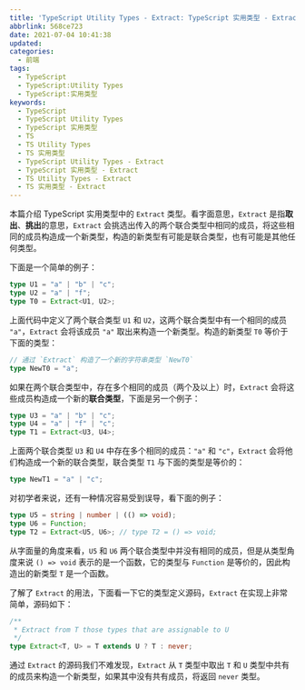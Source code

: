 ```yaml
---
title: 'TypeScript Utility Types - Extract: TypeScript 实用类型 - Extract'
abbrlink: 568ce723
date: 2021-07-04 10:41:38
updated:
categories:
  - 前端
tags:
  - TypeScript
  - TypeScript:Utility Types
  - TypeScript:实用类型
keywords:
  - TypeScript
  - TypeScript Utility Types
  - TypeScript 实用类型
  - TS
  - TS Utility Types
  - TS 实用类型
  - TypeScript Utility Types - Extract
  - TypeScript 实用类型 - Extract
  - TS Utility Types - Extract
  - TS 实用类型 - Extract
---
```


本篇介绍 TypeScript 实用类型中的 `Extract` 类型。看字面意思，`Extract` 是指**取出**、**挑出**的意思，`Extract` 会挑选出传入的两个联合类型中相同的成员，将这些相同的成员构造成一个新类型，构造的新类型有可能是联合类型，也有可能是其他任何类型。

下面是一个简单的例子：

```typescript
type U1 = "a" | "b" | "c";
type U2 = "a" | "f";
type T0 = Extract<U1, U2>;
```

<!-- more -->

上面代码中定义了两个联合类型 `U1` 和 `U2`，这两个联合类型中有一个相同的成员 `"a"`，`Extract` 会将该成员 `"a"` 取出来构造一个新类型。构造的新类型 `T0` 等价于下面的类型：

```typescript
// 通过 `Extract` 构造了一个新的字符串类型 `NewT0`
type NewT0 = "a";
```

如果在两个联合类型中，存在多个相同的成员（两个及以上）时，`Extract` 会将这些成员构造成一个新的**联合类型**，下面是另一个例子：

```typescript
type U3 = "a" | "b" | "c";
type U4 = "a" | "f" | "c";
type T1 = Extract<U3, U4>;
```

上面两个联合类型 `U3` 和 `U4` 中存在多个相同的成员：`"a"` 和 `"c"`，`Extract` 会将他们构造成一个新的联合类型，联合类型 `T1` 与下面的类型是等价的：

```typescript
type NewT1 = "a" | "c";
```

对初学者来说，还有一种情况容易受到误导，看下面的例子：

```typescript
type U5 = string | number | (() => void);
type U6 = Function;
type T2 = Extract<U5, U6>; // type T2 = () => void;
```

从字面量的角度来看，`U5` 和 `U6` 两个联合类型中并没有相同的成员，但是从类型角度来说 `() => void` 表示的是一个函数，它的类型与 `Function` 是等价的，因此构造出的新类型 `T` 是一个函数。

了解了 `Extract` 的用法，下面看一下它的类型定义源码，`Extract` 在实现上非常简单，源码如下：

```typescript
/**
 * Extract from T those types that are assignable to U
 */
type Extract<T, U> = T extends U ? T : never;
```

通过 `Extract` 的源码我们不难发现，`Extract` 从 `T` 类型中取出 `T` 和 `U` 类型中共有的成员来构造一个新类型，如果其中没有共有成员，将返回 `never` 类型。
